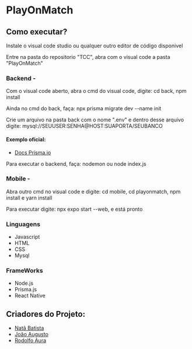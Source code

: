 # PlayOnMatch

## Como executar?
<p aling="left">Instale o visual code studio ou qualquer outro editor de código disponivel</p>
<p aling="left">Entre na pasta do repositorio "TCC", abra com o visual code a pasta "PlayOnMatch"</p>

### Backend -
<p aling="left">Com o visual code aberto, abra o cmd do visual code, digite: cd back, npm install</p>
<p aling="left">Ainda no cmd do back, faça: npx prisma migrate dev --name init</p>
<p aling="left">Crie um arquivo na pasta back com o nome ".env" e dentro desse arquivo digite: mysql://SEUUSER:SENHA@HOST:SUAPORTA/SEUBANCO</p>

#### Exemplo oficial:
 - [Docs Prisma.io](https://www.prisma.io/docs/concepts/database-connectors/mysql)
 
<p aling="left">Para executar o backend, faça: nodemon ou node index.js</p>

### Mobile -
<p aling="left">Abra outro cmd no visual code e digite: cd mobile, cd playonmatch, npm install e yarn install</p>
<p aling="left">Para executar digite: npx expo start --web, e está pronto</p>

### Linguagens
* Javascript
* HTML
* CSS
* Mysql

### FrameWorks
* Node.js
* Prisma.js
* React Native

## Criadores do Projeto:
 - [Natã Batista](https://github.com/Batista29)
 - [João Augusto](https://github.com/Joao-Augusto0)
 - [Rodolfo Aura](https://github.com/RodolfoAura)
